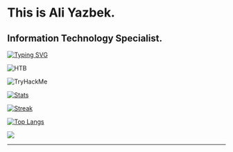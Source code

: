 # This is Ali Yazbek. 


## Information Technology Specialist.


[![Typing SVG](https://readme-typing-svg.demolab.com?font=Terminess+Nerd+Font+Mono&size=20&duration=2000&pause=500&color=49F7B6&background=FFFFFF00&vCenter=true&random=true&width=540&height=40&lines=Hallo%2C+it's+Ali!;Training+my+bots+with+a+stick;Studying+the+art+of+hacking;Spamming,+cracking,+hashing;Patching+security+holes;Scrabing+and+dissecting+malware;Solved+cybersecurity+challenges+%3D+0;Surfing+through+networks;Staying+anonymous;Breaching...;Developing+malicious+scripts;Teaching+my+AI;Using+cryptography+and+mathematics;Engineering+computer+architectures;Creating+robots;Leveling+up!;Designing,+Inventing,+Investing;Grinding;Smiling;Dreaming)]()

![HTB](https://www.hackthebox.eu/badge/image/1050032)

![TryHackMe](https://tryhackme-badges.s3.amazonaws.com/TheGreatFable.png)

[![Stats](https://github-readme-stats.vercel.app/api?username=ali-yazbek&count_private=true&show_icons=true&disable_animations=true&theme=dark)]()

[![Streak](https://github-readme-streak-stats.herokuapp.com/?user=ali-yazbek&theme=dark)]()

[![Top Langs](https://github-readme-stats.vercel.app/api/top-langs/?username=ali-yazbek&layout=compact&theme=dark&count_private=true)]()

[![](https://skillicons.dev/icons?i=c,python,java,javascript,php,bash,powershell,visualstudio,linux,windows)]()


_________________________________
